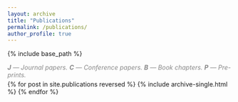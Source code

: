 ```yaml
---
layout: archive
title: "Publications"
permalink: /publications/
author_profile: true
---
```


{% include base_path %}

<p style="margin-bottom: -10px; padding-bottom: 0; color: #888888"><i><b>J</b> — Journal papers. <b>C</b> — Conference papers. <b>B</b> — Book chapters. <b>P</b> — Pre-prints.</i></p>

{% for post in site.publications reversed %}
{% include archive-single.html %}
{% endfor %}
